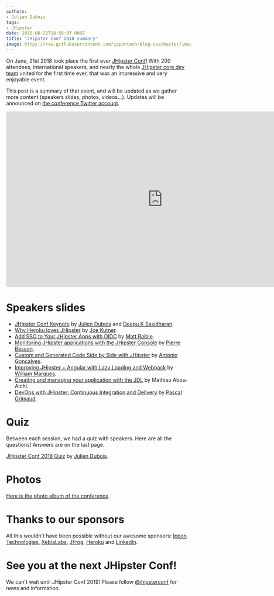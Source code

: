 ```yaml
---
authors:
- Julien Dubois
tags:
- JHipster
date: 2018-06-22T18:56:37.000Z
title: "JHipster Conf 2018 summary"
image: https://raw.githubusercontent.com/ippontech/blog-usa/master/images/2018/06/jhispter-conf-2018-1.png
---
```


On June, 21st 2018 took place the first ever [JHipster Conf](https://jhipster-conf.github.io/)! With 200 attendees, international speakers, and nearly the whole [JHipster core dev team](https://www.jhipster.tech/team/) united for the first time ever, that was an impressive and very enjoyable event.

This post is a summary of that event, and will be updated as we gather more content (speakers slides, photos, videos...). Updates will be announced on [the conference Twitter account](https://twitter.com/jhipsterconf).

<iframe width="854" height="480" src="https://www.youtube.com/embed/eizpfXDJJf8" frameborder="0" allow="autoplay; encrypted-media" allowfullscreen></iframe>

# Speakers slides

- [JHipster Conf Keynote](https://www.slideshare.net/julien.dubois/jhipster-conf-2018-keynote) by [Julien Dubois](https://twitter.com/juliendubois) and [Deepu K Sasidharan](https://twitter.com/deepu105).
- [Why Heroku loves JHipster](https://www.slideshare.net/jkutner/why-heroku-loves-jhipster) by [Joe Kutner](https://twitter.com/codefinger).
- [Add SSO to Your JHipster Apps with OIDC](https://www.slideshare.net/mraible/add-sso-to-your-jhipster-apps-with-oidc-jhipsterconf-2018) by [Matt Raible](https://twitter.com/mraible).
- [Monitoring JHipster applications with the JHipster Console](https://pierrebesson.github.io/jhipsterconf-2018-monitoring-slides/#/) by [Pierre Besson](https://twitter.com/pibesson).
- [Custom and Generated Code Side by Side with JHipster](https://www.slideshare.net/agoncal/custom-and-generated-code-side-by-side-with-jhipster) by [Antonio Goncalves](https://twitter.com/agoncal).
- [Improving JHipster + Angular with Lazy Loading and Webpack](https://www.slideshare.net/WilliamMarq/angular-jhipster-jhipster-conf) by [William Marques](https://twitter.com/wylmarq).
- [Creating and managing your application with the JDL](https://github.com/MathieuAA/jhconf/blob/master/JDL.pdf) by Mathieu Abou-Aichi.
- [DevOps with JHipster: Continuous Integration and Delivery](https://pascalgrimaud.github.io/jhipster-conf-2018/#/) by [Pascal Grimaud](https://twitter.com/pascalgrimaud).

# Quiz

Between each session, we had a quiz with speakers. Here are all the questions! Answers are on the last page.

[JHipster Conf 2018 Quiz](https://www.slideshare.net/julien.dubois/jhipster-conf-2018-quiz) by [Julien Dubois](https://twitter.com/juliendubois).

# Photos

[Here is the photo album of the conference](https://www.dropbox.com/sh/0iid26wjgldg2bw/AAB-yenMW-TnFiIyadJDP-8la?dl=0).

# Thanks to our sponsors

All this wouldn't have been possible without our awesome sponsors: [Ippon Technologies](https://en.ippon.tech/), [XebiaLabs](https://xebialabs.com/), [JFrog](https://jfrog.com/), [Heroku](https://www.heroku.com/home) and [LinkedIn](https://www.linkedin.com/).

# See you at the next JHipster Conf!

We can't wait until JHipster Conf 2019! Please follow [@jhipsterconf](https://twitter.com/jhipsterconf) for news and information.
